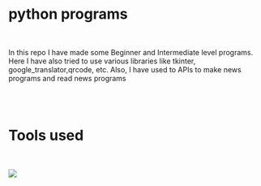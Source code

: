 <h1><b>python programs</b></h1>
<br>
<p>In this repo I have made some Beginner and Intermediate level programs. Here I have also tried to use various libraries like tkinter, google_translator,qrcode, etc.
Also, I have used to APIs to make news programs and read news programs </p>
<br>
<br>
<h1>Tools used </h1>
<br>
<p>
  <img src='https://cdn.analyticsvidhya.com/wp-content/uploads/2020/02/python.gif'>
</p>
<br>
